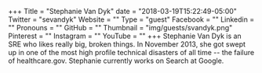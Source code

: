 +++
Title = "Stephanie Van Dyk"
date = "2018-03-19T15:22:49-05:00"
Twitter = "sevandyk"
Website = ""
Type = "guest"
Facebook = ""
Linkedin = ""
Pronouns = ""
GitHub = ""
Thumbnail = "img/guests/svandyk.png"
Pinterest = ""
Instagram = ""
YouTube = ""
+++
Stephanie Van Dyk is an SRE who likes really big, broken things. In November 2013, she got swept up in one of the most high profile technical disasters of all time -- the failure of healthcare.gov. Stephanie currently works on Search at Google.
